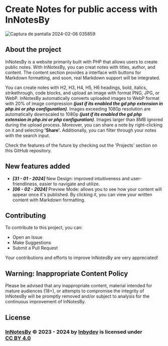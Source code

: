 # Create Notes for public access with InNotesBy

![Captura de pantalla 2024-02-06 035859](https://github.com/Inbydev/InNotesBy/assets/139036190/58a1a2bd-6f8d-4035-83d4-560ecb08c085)

## About the project

InNotesBy is a website primarily built with PHP that allows users to create public notes. With InNotesBy, you can creat notes with titles, author, and content. The content section provides a interface with buttons for Markdown formatting, and soon, real Markdown support will be integrated.

You can create notes with H2, H3, H4, H5, H6 headings, bold, italics, strikethrough, code blocks, and upload an image with format PNG, JPG, or WebP. InNotesBy automatically converts uploaded images to WebP format with 20% of image compression ***(just if its enabled the gd php extension in php.ini or php configuration)***. Images exceeding 1080p resolution are automatically downscaled to 1080p ***(just if its enabled the gd php extension in php.ini or php configuration)***. Images larger than 8MB ignored during the upload process. Moreover, you can share a note by right-clicking on it and selecting **'Share'.** Additionally, you can filter through your notes with the search input.

Check the features of the future by checking out the 'Projects' section on this GitHub repository.

## New features added
- ***[31 - 01 - 2024]*** New Design: improved intuitiveness and user-friendliness, easier to navigate and utilize.
- ***[06 - 02 - 2024]*** Preview Mode: allows you to see how your content will appear once it's published. By clicking it, you can view your written content with Markdown formatting.


## Contributing

To contribute to this project, you can:
- Open an Issue
- Make Suggestions
- Submit a Pull Request

Your contributions and efforts to improve InNotesBy are very appreciated!


## Warning: Inappropriate Content Policy

Please be advised that any inappropriate content, material intended for mature audiences (18+), or attempts to compromise the integrity of InNotesBy will be promptly removed and/or subject to analysis for the continuous improvement of InNotesBy.


## License

<h3>
<a href="https://github.com/Inbydev/InNotesBy">InNotesBy</a> © 2023 - 2024
by
<a href="https://github.com/Inbydev">Inbydev</a>
is licensed under
<a href="http://creativecommons.org/licenses/by/4.0/?ref=chooser-v1" target="_blank" style="display:inline-block;">CC BY 4.0
</a>
</h3>
